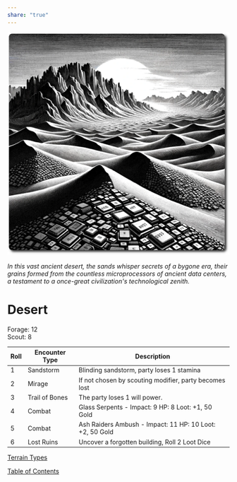 ```yaml
---  
share: "true"  
---  
```

  
   
![desert](./desert.png)    
    
*In this vast ancient desert, the sands whisper secrets of a bygone era, their grains formed from the countless microprocessors of ancient data centers, a testament to a once-great civilization's technological zenith.*    
    
# Desert    
    
Forage: 12    
Scout: 8    
    
| Roll | Encounter Type | Description |    
| ---- | ---- | ---- |    
| 1 | Sandstorm | Blinding sandstorm, party loses 1 stamina |    
| 2 | Mirage | If not chosen by scouting modifier, party becomes lost |    
| 3 | Trail of Bones | The party loses 1 will power. |    
| 4 | Combat | Glass Serpents - Impact: 9 HP: 8 Loot: +1, 50 Gold |    
| 5 | Combat | Ash Raiders Ambush - Impact: 11 HP: 10 Loot: +2, 50 Gold |    
| 6 | Lost Ruins | Uncover a forgotten building, Roll 2 Loot Dice |    
    
[Terrain Types](./Terrain-Types.html)    
    
[Table of Contents](./Table-of-Contents.html)    
